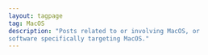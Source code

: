 ```yaml
---
layout: tagpage
tag: MacOS
description: "Posts related to or involving MacOS, or
software specifically targeting MacOS."
---
```

